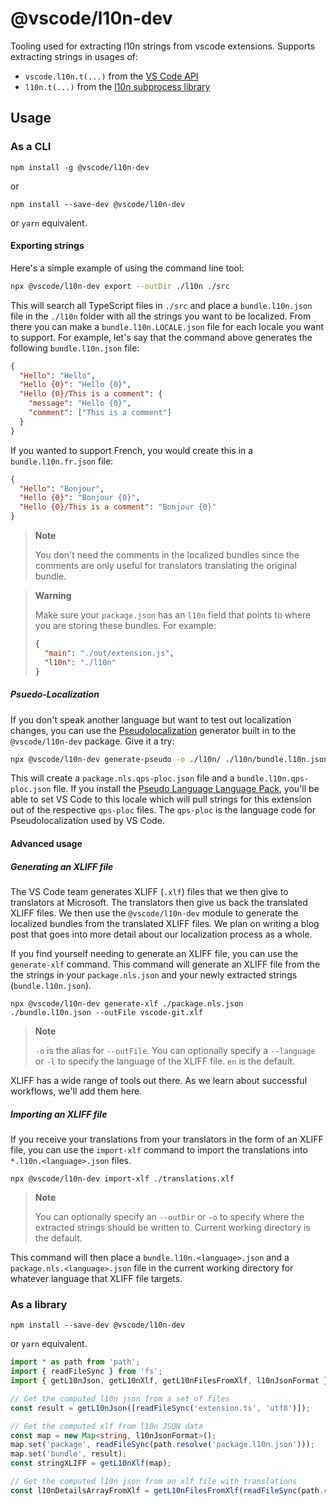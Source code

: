 # @vscode/l10n-dev

Tooling used for extracting l10n strings from vscode extensions. Supports extracting strings in usages of:

* `vscode.l10n.t(...)` from the [VS Code API](https://code.visualstudio.com/api/references/vscode-api#l10n)
* `l10n.t(...)` from the [l10n subprocess library](https://github.com/microsoft/vscode-l10n/tree/main/l10n)

## Usage

### As a CLI
```
npm install -g @vscode/l10n-dev
```
or
```
npm install --save-dev @vscode/l10n-dev
```
or `yarn` equivalent.

#### Exporting strings

Here's a simple example of using the command line tool:

```sh
npx @vscode/l10n-dev export --outDir ./l10n ./src
```

This will search all TypeScript files in `./src` and place a `bundle.l10n.json` file in the `./l10n` folder with all the strings you want to be localized. From there you can make a `bundle.l10n.LOCALE.json` file for each locale you want to support. For example, let's say that the command above generates the following `bundle.l10n.json` file:

```json
{
  "Hello": "Hello",
  "Hello {0}": "Hello {0}",
  "Hello {0}/This is a comment": {
    "message": "Hello {0}",
    "comment": ["This is a comment"]
  }
}
```

If you wanted to support French, you would create this in a `bundle.l10n.fr.json` file:

```json
{
  "Hello": "Bonjour",
  "Hello {0}": "Bonjour {0}",
  "Hello {0}/This is a comment": "Bonjour {0}"
}
```

> **Note**
>
> You don't need the comments in the localized bundles since the comments are only useful for translators translating the original bundle.

> **Warning**
>
> Make sure your `package.json` has an `l10n` field that points to where you are storing these bundles. For example:
>
> ```json
> {
>   "main": "./out/extension.js",
>   "l10n": "./l10n"
> }
> ```

##### Psuedo-Localization

If you don't speak another language but want to test out localization changes, you can use the [Pseudolocalization](https://en.wikipedia.org/wiki/Pseudolocalization) generator built in to the `@vscode/l10n-dev` package. Give it a try:

```sh
npx @vscode/l10n-dev generate-pseudo -o ./l10n/ ./l10n/bundle.l10n.json ./package.nls.json
```

This will create a `package.nls.qps-ploc.json` file and a `bundle.l10n.qps-ploc.json` file. If you install the [Pseudo Language Language Pack](https://marketplace.visualstudio.com/items?itemName=MS-CEINTL.vscode-language-pack-qps-ploc), you'll be able to set VS Code to this locale which will pull strings for this extension out of the respective `qps-ploc` files. The `qps-ploc` is the language code for Pseudolocalization used by VS Code.

#### Advanced usage

##### Generating an XLIFF file

The VS Code team generates XLIFF (`.xlf`) files that we then give to translators at Microsoft. The translators then give us back the translated XLIFF files. We then use the `@vscode/l10n-dev` module to generate the localized bundles from the translated XLIFF files. We plan on writing a blog post that goes into more detail about our localization process as a whole.

If you find yourself needing to generate an XLIFF file, you can use the `generate-xlf` command. This command will generate an XLIFF file from the the strings in your `package.nls.json` and your newly extracted strings (`bundle.l10n.json`).

```
npx @vscode/l10n-dev generate-xlf ./package.nls.json ./bundle.l10n.json --outFile vscode-git.xlf
```

> **Note**
>
> `-o` is the alias for `--outFile`. You can optionally specify a `--language` or `-l` to specify the language of the XLIFF file. `en` is the default.

XLIFF has a wide range of tools out there. As we learn about successful workflows, we'll add them here.

##### Importing an XLIFF file

If you receive your translations from your translators in the form of an XLIFF file, you can use the `import-xlf` command to import the translations into `*.l10n.<language>.json` files.

```
npx @vscode/l10n-dev import-xlf ./translations.xlf
```

> **Note**
>
> You can optionally specify an `--outDir` or `-o` to specify where the extracted strings should be written to. Current working directory is the default.

This command will then place a `bundle.l10n.<language>.json` and a `package.nls.<language>.json` file in the current working directory for whatever language that XLIFF file targets.

### As a library

```
npm install --save-dev @vscode/l10n-dev
```
or `yarn` equivalent.

```typescript
import * as path from 'path';
import { readFileSync } from 'fs';
import { getL10nJson, getL10nXlf, getL10nFilesFromXlf, l10nJsonFormat } from '@vscode/l10n-dev';

// Get the computed l10n json from a set of files
const result = getL10nJson([readFileSync('extension.ts', 'utf8')]);

// Get the computed xlf from l10n JSON data
const map = new Map<string, l10nJsonFormat>();
map.set('package', readFileSync(path.resolve('package.l10n.json')));
map.set('bundle', result);
const stringXLIFF = getL10nXlf(map);

// Get the computed l10n json from an xlf file with translations
const l10nDetailsArrayFromXlf = getL10nFilesFromXlf(readFileSync(path.resolve('vscode.git.de.xlf')));
```
